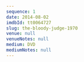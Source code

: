 ```yaml
---
sequence: 1
date: 2014-08-02
imdbId: tt0064727
slug: the-bloody-judge-1970
venue: null
venueNotes: null
medium: DVD
mediumNotes: null
---
```


